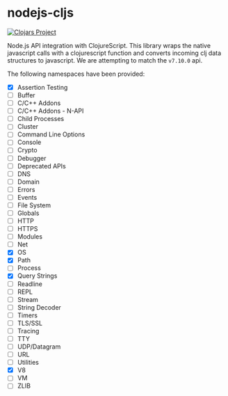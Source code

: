 # nodejs-cljs #
[![Clojars Project](https://img.shields.io/clojars/v/degree9/nodejs-cljs.svg)](https://clojars.org/degree9/nodejs-cljs)

Node.js API integration with ClojureScript. This library wraps the native javascript calls with a clojurescript function and converts incoming clj data structures to javascript. We are attempting to match the `v7.10.0` api.

The following namespaces have been provided:
- [x] Assertion Testing
- [ ] Buffer
- [ ] C/C++ Addons
- [ ] C/C++ Addons - N-API
- [ ] Child Processes
- [ ] Cluster
- [ ] Command Line Options
- [ ] Console
- [ ] Crypto
- [ ] Debugger
- [ ] Deprecated APIs
- [ ] DNS
- [ ] Domain
- [ ] Errors
- [ ] Events
- [ ] File System
- [ ] Globals
- [ ] HTTP
- [ ] HTTPS
- [ ] Modules
- [ ] Net
- [x] OS
- [x] Path
- [ ] Process
- [x] Query Strings
- [ ] Readline
- [ ] REPL
- [ ] Stream
- [ ] String Decoder
- [ ] Timers
- [ ] TLS/SSL
- [ ] Tracing
- [ ] TTY
- [ ] UDP/Datagram
- [ ] URL
- [ ] Utilities
- [x] V8
- [ ] VM
- [ ] ZLIB
